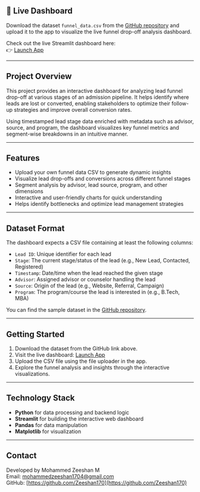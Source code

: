## 🚀 Live Dashboard

Download the dataset `funnel_data.csv` from the [GitHub repository](https://github.com/Zeeshan170/Dropoff-analysis/blob/main/data/funnel_data.csv) and upload it to the app to visualize the live funnel drop-off analysis dashboard.

Check out the live Streamlit dashboard here:  
👉 [Launch App](https://zeeshan170-dropoff-analysis-dashboardapp-ikixy0.streamlit.app/)

---

## Project Overview

This project provides an interactive dashboard for analyzing lead funnel drop-off at various stages of an admission pipeline. It helps identify where leads are lost or converted, enabling stakeholders to optimize their follow-up strategies and improve overall conversion rates.

Using timestamped lead stage data enriched with metadata such as advisor, source, and program, the dashboard visualizes key funnel metrics and segment-wise breakdowns in an intuitive manner.

---

## Features

- Upload your own funnel data CSV to generate dynamic insights
- Visualize lead drop-offs and conversions across different funnel stages
- Segment analysis by advisor, lead source, program, and other dimensions
- Interactive and user-friendly charts for quick understanding
- Helps identify bottlenecks and optimize lead management strategies

---

## Dataset Format

The dashboard expects a CSV file containing at least the following columns:

- `Lead ID`: Unique identifier for each lead
- `Stage`: The current stage/status of the lead (e.g., New Lead, Contacted, Registered)
- `Timestamp`: Date/time when the lead reached the given stage
- `Advisor`: Assigned advisor or counselor handling the lead
- `Source`: Origin of the lead (e.g., Website, Referral, Campaign)
- `Program`: The program/course the lead is interested in (e.g., B.Tech, MBA)

You can find the sample dataset in the [GitHub repository](https://github.com/Zeeshan170/Dropoff-analysis/blob/main/data/funnel_data.csv).

---

## Getting Started

1. Download the dataset from the GitHub link above.
2. Visit the live dashboard: [Launch App](https://zeeshan170-dropoff-analysis-dashboardapp-ikixy0.streamlit.app/)
3. Upload the CSV file using the file uploader in the app.
4. Explore the funnel analysis and insights through the interactive visualizations.

---

## Technology Stack

- **Python** for data processing and backend logic
- **Streamlit** for building the interactive web dashboard
- **Pandas** for data manipulation
- **Matplotlib** for visualization


---

## Contact

Developed by Mohammed Zeeshan M  
Email: mohammedzeeshan1704@gmail.com  
GitHub: [https://github.com/Zeeshan170](https://github.com/Zeeshan170)



